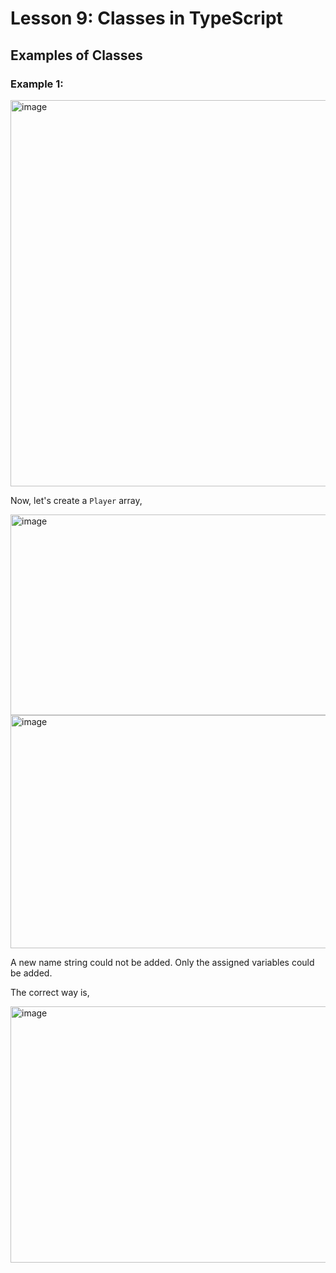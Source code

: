 # Lesson 9: Classes in TypeScript


## Examples of Classes

### Example 1:


<img width="825" height="618" alt="image" src="https://github.com/user-attachments/assets/a19e5112-c575-4f61-8c7d-ddd8392c1452" />

Now, let's create a `Player` array,

<img width="746" height="321" alt="image" src="https://github.com/user-attachments/assets/921b4004-536b-4487-94bd-af46762c387f" />


<img width="765" height="373" alt="image" src="https://github.com/user-attachments/assets/fa22fbdf-a9c1-40f2-b047-3476e705e815" />

A new name string could not be added. Only the assigned variables could be added.


The correct way is,


<img width="749" height="410" alt="image" src="https://github.com/user-attachments/assets/fd821405-0a8e-400f-ae7e-56138c36c3b8" />


